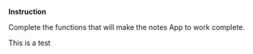 **Instruction**

Complete the functions that will make the notes App to work complete.

This is a test